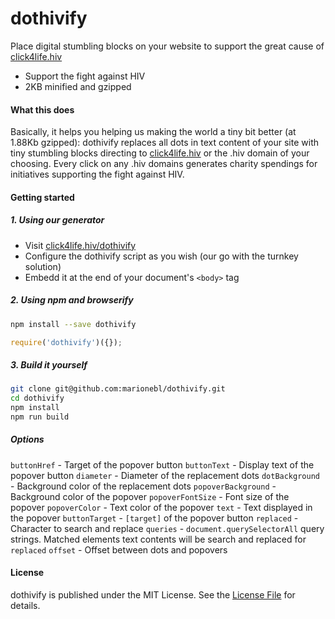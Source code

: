 dothivify
=========

Place digital stumbling blocks on your website to support the great cause of [click4life.hiv](https://click4life.hiv/de)

* Support the fight against HIV
* 2KB minified and gzipped

#### What this does
Basically, it helps you helping us making the world a tiny bit better (at 1.88Kb gzipped): dothivify replaces all dots in text content of your site with tiny stumbling blocks directing to [click4life.hiv](https://click4life.hiv/de) or the .hiv domain of your choosing. Every click on any .hiv domains generates charity spendings for initiatives supporting the fight against HIV.

#### Getting started

##### 1. Using our generator
* Visit [click4life.hiv/dothivify](https://click4life.hiv/dothivify/)
* Configure the dothivify script as you wish (our go with the turnkey solution)
* Embedd it at the end of your document's `<body>` tag

##### 2. Using npm and browserify
```bash
npm install --save dothivify
```
```js
require('dothivify')({});
```

##### 3. Build it yourself
```bash
git clone git@github.com:marionebl/dothivify.git
cd dothivify
npm install
npm run build
```

##### Options
`buttonHref` - Target of the popover button
`buttonText` - Display text of the popover button
`diameter` - Diameter of the replacement dots
`dotBackground` - Background color of the replacement dots
`popoverBackground` - Background color of the popover
`popoverFontSize` - Font size of the popover
`popoverColor` - Text color of the popover
`text` - Text displayed in the popover
`buttonTarget` - `[target]` of the popover button
`replaced` - Character to search and replace
`queries` - `document.querySelectorAll` query strings. Matched elements text contents will be search and replaced for `replaced`
`offset` - Offset between dots and popovers

#### License
dothivify is published under the MIT License. See the [License File](https://github.com/marionebl/dothivify/blob/master/LICENSE) for details.
